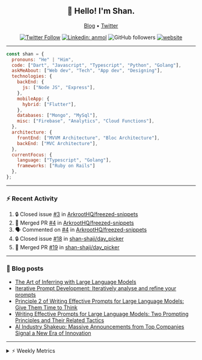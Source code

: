 <h2 align="center">👋 Hello! I'm Shan.</h2>
<p align="center">
  <a href="https://medium.com/feed/@shan-shaji">Blog</a> •
  <a href="https://twitter.com/intent/follow?screen_name=shan__shaji">Twitter</a>
</p>

<p align="center"><a href="https://twitter.com/intent/follow?screen_name=shan__shaji"><img src="https://img.shields.io/twitter/follow/shan__shaji?style=flat" alt="Twitter Follow"></a>
<a href="https://www.linkedin.com/in/shan-shaji/"><img src="https://img.shields.io/badge/shan-shaji?style=flat-square&amp;logo=Linkedin&amp;logoColor=white&amp;link=https://www.linkedin.com/in/shan-shaji/" alt="Linkedin: anmol"></a>
<img src="https://img.shields.io/github/followers/shan-shaji?label=Follow&amp;style=social" alt="GitHub followers">
<a href="http://shan-shaji.github.io/"><img src="https://img.shields.io/badge/Website-46a2f1.svg?&amp;style=flat-square&amp;logo=Google-Chrome&amp;logoColor=white&amp;link=http://shan-shaji.github.io/" alt="website"></a></p>

<hr>

```javascript
const shan = {
  pronouns: "He" | "Him",
  code: ["Dart", "Javascript", "Typescript", "Python", "Golang"],
  askMeAbout: ["Web dev", "Tech", "App dev", "Designing"],
  technologies: {
    backEnd: {
      js: ["Node JS", "Express"],
    },
    mobileApp: {
      hybrid: ["Flutter"],
    },
    databases: ["Mongo", "MySql"],
    misc: ["Firebase", "Analytics", "Cloud Functions"],
  },
  architecture: {
    frontEnd: ["MVVM Architecture", "Bloc Architecture"],
    backEnd: ["MVC Architecture"],
  },
  currentFocus: {
    language: ["Typescript", "Golang"],
    frameworks: ["Ruby on Rails"]
  },
};
```

---

### ⚡ Recent Activity

<!--START_SECTION:activity-->
1. 🔒 Closed issue [#3](https://github.com/ArkrootHQ/freezed-snippets/issues/3) in [ArkrootHQ/freezed-snippets](https://github.com/ArkrootHQ/freezed-snippets)
2. 🎉 Merged PR [#4](https://github.com/ArkrootHQ/freezed-snippets/pull/4) in [ArkrootHQ/freezed-snippets](https://github.com/ArkrootHQ/freezed-snippets)
3. 🗣 Commented on [#4](https://github.com/ArkrootHQ/freezed-snippets/pull/4#issuecomment-1652862625) in [ArkrootHQ/freezed-snippets](https://github.com/ArkrootHQ/freezed-snippets)
4. 🔒 Closed issue [#18](https://github.com/shan-shaji/day_picker/issues/18) in [shan-shaji/day_picker](https://github.com/shan-shaji/day_picker)
5. 🎉 Merged PR [#19](https://github.com/shan-shaji/day_picker/pull/19) in [shan-shaji/day_picker](https://github.com/shan-shaji/day_picker)
<!--END_SECTION:activity-->

---

### 📕 Blog posts

<!-- BLOG-POST-LIST:START -->
- [The Art of Inferring with Large Language Models](https://dev.to/arkroot/the-art-of-inferring-with-large-language-models-243m)
- [Iterative Prompt Development: Iteratively analyse and refine your prompts](https://dev.to/arkroot/iterative-prompt-development-iteratively-analyse-and-refine-your-prompts-3ibl)
- [Principle 2 of Writing Effective Prompts for Large Language Models: Give Them Time to Think](https://dev.to/arkroot/principle-2-of-writing-effective-prompts-for-large-language-models-give-them-time-to-think-25j3)
- [Writing Effective Prompts for Large Language Models: Two Prompting Principles and Their Related Tactics](https://dev.to/arkroot/writing-effective-prompts-for-large-language-models-two-prompting-principles-and-their-related-tactics-151a)
- [AI Industry Shakeup: Massive Announcements from Top Companies Signal a New Era of Innovation](https://dev.to/shanshaji/ai-industry-shakeup-massive-announcements-from-top-companies-signal-a-new-era-of-innovation-pj7)
<!-- BLOG-POST-LIST:END -->

<hr>
<details>
    <summary>⚡ Weekly Metrics</summary>
    <p>
    
<!--START_SECTION:waka-->
![Code Time](http://img.shields.io/badge/Code%20Time-2%2C574%20hrs%2054%20mins-blue)

![Profile Views](http://img.shields.io/badge/Profile%20Views-12-blue)

**🐱 My GitHub Data** 

> 📦 ? Used in GitHub's Storage 
 > 
> 🏆 478 Contributions in the Year 2023
 > 
> 💼 Opted to Hire
 > 
> 📜 142 Public Repositories 
 > 
> 🔑 0 Private Repositories 
 > 
**I'm a Night 🦉** 

```text
🌞 Morning                5444 commits        ███░░░░░░░░░░░░░░░░░░░░░░   13.11 % 
🌆 Daytime                11645 commits       ███████░░░░░░░░░░░░░░░░░░   28.04 % 
🌃 Evening                18229 commits       ███████████░░░░░░░░░░░░░░   43.89 % 
🌙 Night                  6215 commits        ████░░░░░░░░░░░░░░░░░░░░░   14.96 % 
```
📅 **I'm Most Productive on Thursday** 

```text
Monday                   6244 commits        ████░░░░░░░░░░░░░░░░░░░░░   15.03 % 
Tuesday                  6880 commits        ████░░░░░░░░░░░░░░░░░░░░░   16.57 % 
Wednesday                5227 commits        ███░░░░░░░░░░░░░░░░░░░░░░   12.59 % 
Thursday                 8383 commits        █████░░░░░░░░░░░░░░░░░░░░   20.18 % 
Friday                   7436 commits        ████░░░░░░░░░░░░░░░░░░░░░   17.90 % 
Saturday                 3610 commits        ██░░░░░░░░░░░░░░░░░░░░░░░   08.69 % 
Sunday                   3753 commits        ██░░░░░░░░░░░░░░░░░░░░░░░   09.04 % 
```


📊 **This Week I Spent My Time On** 

```text
🕑︎ Time Zone: Asia/Kolkata

💬 Programming Languages: 
Dart                     33 hrs              ███████████████████░░░░░░   75.27 % 
YAML                     2 hrs 39 mins       ██░░░░░░░░░░░░░░░░░░░░░░░   06.07 % 
TypeScript               2 hrs 13 mins       █░░░░░░░░░░░░░░░░░░░░░░░░   05.07 % 
Bash                     1 hr 59 mins        █░░░░░░░░░░░░░░░░░░░░░░░░   04.55 % 
Text                     1 hr 53 mins        █░░░░░░░░░░░░░░░░░░░░░░░░   04.32 % 

🔥 Editors: 
Android Studio           40 hrs 29 mins      ███████████████████████░░   92.36 % 
VS Code                  3 hrs 20 mins       ██░░░░░░░░░░░░░░░░░░░░░░░   07.64 % 

🐱‍💻 Projects: 
turbo-flutter            37 hrs 28 mins      █████████████████████░░░░   85.49 % 
homeday-functions        3 hrs 20 mins       ██░░░░░░░░░░░░░░░░░░░░░░░   07.64 % 
flutter_stripe           2 hrs 16 mins       █░░░░░░░░░░░░░░░░░░░░░░░░   05.17 % 
dial_contacts            42 mins             ░░░░░░░░░░░░░░░░░░░░░░░░░   01.62 % 
3.7.12                   1 min               ░░░░░░░░░░░░░░░░░░░░░░░░░   00.08 % 

💻 Operating System: 
Mac                      43 hrs 50 mins      █████████████████████████   100.00 % 
```

**I Mostly Code in Dart** 

```text
Dart                     54 repos            ████████████░░░░░░░░░░░░░   46.15 % 
TypeScript               5 repos             █░░░░░░░░░░░░░░░░░░░░░░░░   04.27 % 
Python                   5 repos             █░░░░░░░░░░░░░░░░░░░░░░░░   04.27 % 
Ruby                     3 repos             █░░░░░░░░░░░░░░░░░░░░░░░░   02.56 % 
Shell                    1 repo              ░░░░░░░░░░░░░░░░░░░░░░░░░   00.85 % 
```




 Last Updated on 12/08/2023 18:50:17 UTC
<!--END_SECTION:waka-->

</p>
 </details>
